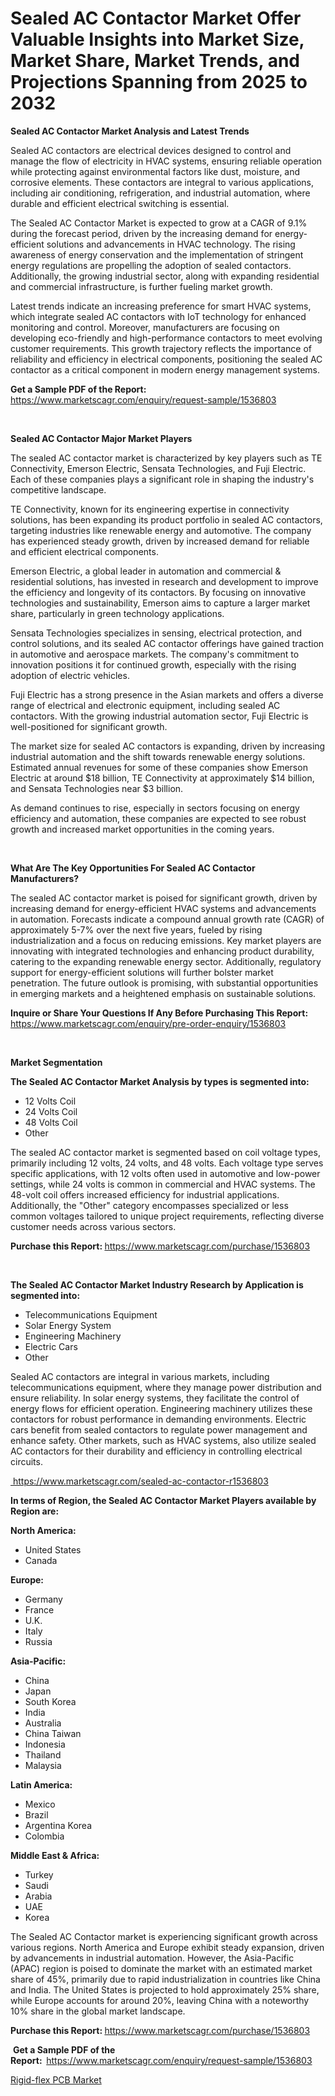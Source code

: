 <p><h1>Sealed AC Contactor Market Offer Valuable Insights into Market Size, Market Share, Market Trends, and Projections Spanning from 2025 to 2032</h1></p><p><strong>Sealed AC Contactor Market Analysis and Latest Trends</strong></p>
<p><p>Sealed AC contactors are electrical devices designed to control and manage the flow of electricity in HVAC systems, ensuring reliable operation while protecting against environmental factors like dust, moisture, and corrosive elements. These contactors are integral to various applications, including air conditioning, refrigeration, and industrial automation, where durable and efficient electrical switching is essential.</p><p>The Sealed AC Contactor Market is expected to grow at a CAGR of 9.1% during the forecast period, driven by the increasing demand for energy-efficient solutions and advancements in HVAC technology. The rising awareness of energy conservation and the implementation of stringent energy regulations are propelling the adoption of sealed contactors. Additionally, the growing industrial sector, along with expanding residential and commercial infrastructure, is further fueling market growth. </p><p>Latest trends indicate an increasing preference for smart HVAC systems, which integrate sealed AC contactors with IoT technology for enhanced monitoring and control. Moreover, manufacturers are focusing on developing eco-friendly and high-performance contactors to meet evolving customer requirements. This growth trajectory reflects the importance of reliability and efficiency in electrical components, positioning the sealed AC contactor as a critical component in modern energy management systems.</p></p>
<p><strong>Get a Sample PDF of the Report:&nbsp;</strong> <a href="https://www.marketscagr.com/enquiry/request-sample/1536803?utm_campaign=3555&utm_medium=2&utm_source=Github&utm_content=ia&utm_term=06042025&utm_id=sealed-ac-contactor">https://www.marketscagr.com/enquiry/request-sample/1536803</a></p>
<p>&nbsp;</p>
<p><strong>Sealed AC Contactor Major Market Players</strong></p>
<p><p>The sealed AC contactor market is characterized by key players such as TE Connectivity, Emerson Electric, Sensata Technologies, and Fuji Electric. Each of these companies plays a significant role in shaping the industry's competitive landscape.</p><p>TE Connectivity, known for its engineering expertise in connectivity solutions, has been expanding its product portfolio in sealed AC contactors, targeting industries like renewable energy and automotive. The company has experienced steady growth, driven by increased demand for reliable and efficient electrical components.</p><p>Emerson Electric, a global leader in automation and commercial & residential solutions, has invested in research and development to improve the efficiency and longevity of its contactors. By focusing on innovative technologies and sustainability, Emerson aims to capture a larger market share, particularly in green technology applications.</p><p>Sensata Technologies specializes in sensing, electrical protection, and control solutions, and its sealed AC contactor offerings have gained traction in automotive and aerospace markets. The company's commitment to innovation positions it for continued growth, especially with the rising adoption of electric vehicles.</p><p>Fuji Electric has a strong presence in the Asian markets and offers a diverse range of electrical and electronic equipment, including sealed AC contactors. With the growing industrial automation sector, Fuji Electric is well-positioned for significant growth.</p><p>The market size for sealed AC contactors is expanding, driven by increasing industrial automation and the shift towards renewable energy solutions. Estimated annual revenues for some of these companies show Emerson Electric at around $18 billion, TE Connectivity at approximately $14 billion, and Sensata Technologies near $3 billion.</p><p>As demand continues to rise, especially in sectors focusing on energy efficiency and automation, these companies are expected to see robust growth and increased market opportunities in the coming years.</p></p>
<p>&nbsp;</p>
<p><strong>What Are The Key Opportunities For Sealed AC Contactor Manufacturers?</strong></p>
<p><p>The sealed AC contactor market is poised for significant growth, driven by increasing demand for energy-efficient HVAC systems and advancements in automation. Forecasts indicate a compound annual growth rate (CAGR) of approximately 5-7% over the next five years, fueled by rising industrialization and a focus on reducing emissions. Key market players are innovating with integrated technologies and enhancing product durability, catering to the expanding renewable energy sector. Additionally, regulatory support for energy-efficient solutions will further bolster market penetration. The future outlook is promising, with substantial opportunities in emerging markets and a heightened emphasis on sustainable solutions.</p></p>
<p><strong>Inquire or Share Your Questions If Any Before Purchasing This Report:</strong> <a href="https://www.marketscagr.com/enquiry/pre-order-enquiry/1536803?utm_campaign=3555&utm_medium=2&utm_source=Github&utm_content=ia&utm_term=06042025&utm_id=sealed-ac-contactor">https://www.marketscagr.com/enquiry/pre-order-enquiry/1536803</a></p>
<p>&nbsp;</p>
<p><strong>Market Segmentation</strong></p>
<p><strong>The Sealed AC Contactor Market Analysis by types is segmented into:</strong></p>
<p><ul><li>12 Volts Coil</li><li>24 Volts Coil</li><li>48 Volts Coil</li><li>Other</li></ul></p>
<p><p>The sealed AC contactor market is segmented based on coil voltage types, primarily including 12 volts, 24 volts, and 48 volts. Each voltage type serves specific applications, with 12 volts often used in automotive and low-power settings, while 24 volts is common in commercial and HVAC systems. The 48-volt coil offers increased efficiency for industrial applications. Additionally, the "Other" category encompasses specialized or less common voltages tailored to unique project requirements, reflecting diverse customer needs across various sectors.</p></p>
<p><strong>Purchase this Report:&nbsp;</strong><a href="https://www.marketscagr.com/purchase/1536803?utm_campaign=3555&utm_medium=2&utm_source=Github&utm_content=ia&utm_term=06042025&utm_id=sealed-ac-contactor">https://www.marketscagr.com/purchase/1536803</a></p>
<p>&nbsp;</p>
<p><strong>The Sealed AC Contactor Market Industry Research by Application is segmented into:</strong></p>
<p><ul><li>Telecommunications Equipment</li><li>Solar Energy System</li><li>Engineering Machinery</li><li>Electric Cars</li><li>Other</li></ul></p>
<p><p>Sealed AC contactors are integral in various markets, including telecommunications equipment, where they manage power distribution and ensure reliability. In solar energy systems, they facilitate the control of energy flows for efficient operation. Engineering machinery utilizes these contactors for robust performance in demanding environments. Electric cars benefit from sealed contactors to regulate power management and enhance safety. Other markets, such as HVAC systems, also utilize sealed AC contactors for their durability and efficiency in controlling electrical circuits.</p></p>
<p><a href="https://www.marketscagr.com/sealed-ac-contactor-r1536803?utm_campaign=3555&utm_medium=2&utm_source=Github&utm_content=ia&utm_term=06042025&utm_id=sealed-ac-contactor">&nbsp;https://www.marketscagr.com/sealed-ac-contactor-r1536803</a></p>
<p><strong>In terms of Region, the Sealed AC Contactor Market Players available by Region are:</strong></p>
<p>
    <p> <strong> North America: </strong>
        <ul>
            <li>United States</li>
            <li>Canada</li>
        </ul>
        </p> 
    <p> <strong> Europe: </strong>
        <ul>
            <li>Germany</li>
            <li>France</li>
            <li>U.K.</li>
            <li>Italy</li>
            <li>Russia</li>
        </ul>
        </p> 
    <p> <strong> Asia-Pacific: </strong>
        <ul>
            <li>China</li>
            <li>Japan</li>
            <li>South Korea</li>
            <li>India</li>
            <li>Australia</li>
            <li>China Taiwan</li>
            <li>Indonesia</li>
            <li>Thailand</li>
            <li>Malaysia</li>
        </ul>
        </p> 
    <p> <strong> Latin America: </strong>
        <ul>
            <li>Mexico</li>
            <li>Brazil</li>
            <li>Argentina Korea</li>
            <li>Colombia</li>
        </ul>
        </p> 
    <p> <strong> Middle East & Africa: </strong>
        <ul>
            <li>Turkey</li>
            <li>Saudi</li>
            <li>Arabia</li>
            <li>UAE</li>
            <li>Korea</li>
        </ul>
    </p>
    </p>
<p><p>The Sealed AC Contactor market is experiencing significant growth across various regions. North America and Europe exhibit steady expansion, driven by advancements in industrial automation. However, the Asia-Pacific (APAC) region is poised to dominate the market with an estimated market share of 45%, primarily due to rapid industrialization in countries like China and India. The United States is projected to hold approximately 25% share, while Europe accounts for around 20%, leaving China with a noteworthy 10% share in the global market landscape.</p></p>
<p><strong>Purchase this Report: </strong><a href="https://www.marketscagr.com/purchase/1536803?utm_campaign=3555&utm_medium=2&utm_source=Github&utm_content=ia&utm_term=06042025&utm_id=sealed-ac-contactor">https://www.marketscagr.com/purchase/1536803</a></p>
<p>&nbsp;<strong>Get a Sample PDF of the Report:&nbsp;&nbsp;</strong><a href="https://www.marketscagr.com/enquiry/request-sample/1536803?utm_campaign=3555&utm_medium=2&utm_source=Github&utm_content=ia&utm_term=06042025&utm_id=sealed-ac-contactor">https://www.marketscagr.com/enquiry/request-sample/1536803</a></p>
<p><strong></strong></p>
<p><p><a href="https://github.com/signallaikun/Market-Research-Report-List-1/blob/main/rigid-flex-pcb-market.md?utm_campaign=3555&utm_medium=2&utm_source=Github&utm_content=ia&utm_term=06042025&utm_id=sealed-ac-contactor">Rigid-flex PCB Market</a></p></p>